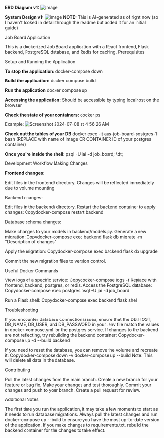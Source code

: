 **ERD Diagram v1:**
![image](https://github.com/jaiphookan20/OceaniaDevs/assets/52240311/fa9d3504-6f96-4d30-967a-5f1d95cc06f9)

**System Design v1:**
![image](https://github.com/jaiphookan20/OceaniaDevs/assets/52240311/985ae735-6d10-43b6-be9a-8f4222482e2e)
**NOTE:** This is AI-generated as of right now (so I haven't looked in detail through the readme but added it for an initial guide)

Job Board Application

This is a dockerized Job Board application with a React frontend, Flask backend, PostgreSQL database, and Redis for caching.
Prerequisites

Setup and Running the Application

**To stop the application:**
docker-compose down

**Build the application:**
docker compose build

**Run the application**
docker compose up

**Accessing the application:**
Should be accessible by typing localhost on the browser

**Check the state of your containers:**
docker ps

Example:
![Screenshot 2024-07-08 at 4 56 26 AM](https://github.com/jaiphookan20/OceaniaDevs/assets/52240311/281039fa-d956-4bc2-96c4-19fa6c9c1590)

**Check out the tables of your DB**
docker exec -it aus-job-board-postgres-1 bash (REPLACE with name of image OR CONTAINER ID of your postgres container)

**Once you're inside the shell**:
psql -U jai -d job_board;
\dt; 

Development Workflow
Making Changes

**Frontend changes:**

Edit files in the frontend/ directory.
Changes will be reflected immediately due to volume mounting.


Backend changes:

Edit files in the backend/ directory.
Restart the backend container to apply changes:
Copydocker-compose restart backend



Database schema changes:

Make changes to your models in backend/models.py.
Generate a new migration:
Copydocker-compose exec backend flask db migrate -m "Description of changes"

Apply the migration:
Copydocker-compose exec backend flask db upgrade

Commit the new migration files to version control.



Useful Docker Commands

View logs of a specific service:
Copydocker-compose logs -f <service-name>
Replace <service-name> with frontend, backend, postgres, or redis.
Access the PostgreSQL database:
Copydocker-compose exec postgres psql -U jai -d job_board

Run a Flask shell:
Copydocker-compose exec backend flask shell


Troubleshooting

If you encounter database connection issues, ensure that the DB_HOST, DB_NAME, DB_USER, and DB_PASSWORD in your .env file match the values in docker-compose.yml for the postgres service.
If changes to the backend are not reflecting, try rebuilding the backend container:
Copydocker-compose up -d --build backend

If you need to reset the database, you can remove the volume and recreate it:
Copydocker-compose down -v
docker-compose up --build
Note: This will delete all data in the database.

Contributing

Pull the latest changes from the main branch.
Create a new branch for your feature or bug fix.
Make your changes and test thoroughly.
Commit your changes and push to your branch.
Create a pull request for review.

Additional Notes

The first time you run the application, it may take a few moments to start as it needs to run database migrations.
Always pull the latest changes and run docker-compose up --build to ensure you have the most up-to-date version of the application.
If you make changes to requirements.txt, rebuild the backend container for the changes to take effect.
